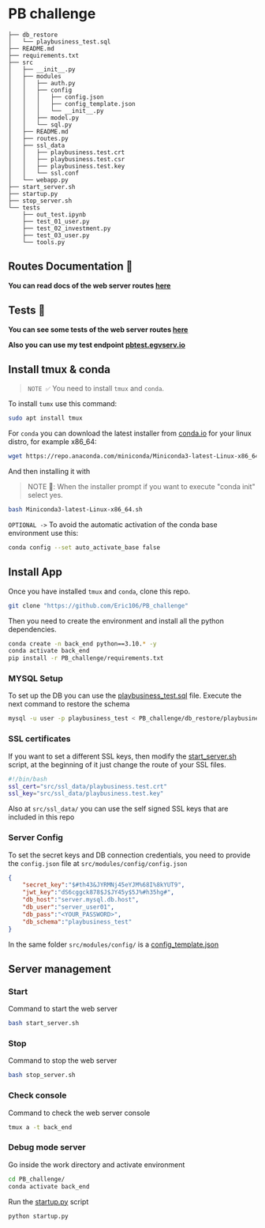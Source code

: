 # PB challenge 
```text
├── db_restore
│   └── playbusiness_test.sql
├── README.md
├── requirements.txt
├── src
│   ├── __init__.py
│   ├── modules
│   │   ├── auth.py
│   │   ├── config
│   │   │   ├── config.json
│   │   │   ├── config_template.json
│   │   │   └── __init__.py
│   │   ├── model.py
│   │   └── sql.py
│   ├── README.md
│   ├── routes.py
│   ├── ssl_data
│   │   ├── playbusiness.test.crt
│   │   ├── playbusiness.test.csr
│   │   ├── playbusiness.test.key
│   │   └── ssl.conf
│   └── webapp.py
├── start_server.sh
├── startup.py
├── stop_server.sh
└── tests
    ├── out_test.ipynb
    ├── test_01_user.py
    ├── test_02_investment.py
    ├── test_03_user.py
    └── tools.py
```
## **Routes Documentation** 🚨
**You can read docs of the web server routes [here](./src/README.md)**

## **Tests** 🚨
**You can see some tests of the web server routes [here](./tests/out_test.ipynb)**
<br>

**Also you can use my test endpoint [pbtest.egvserv.io](https://pbtest.egvserv.io)**

## Install **tmux & conda**
> `NOTE ✅` You need to install  `tmux` and `conda`.

To install `tumx` use this command:
```bash
sudo apt install tmux
```
For `conda` you can download the latest installer from [conda.io](https://docs.conda.io/en/latest/miniconda.html) for your linux distro, for example x86_64: 
```bash
wget https://repo.anaconda.com/miniconda/Miniconda3-latest-Linux-x86_64.sh
```
And then installing it with
> NOTE 👀: When the installer prompt if you want to execute "conda init" select yes. 
```bash
bash Miniconda3-latest-Linux-x86_64.sh
```
`OPTIONAL ->` To avoid the automatic activation of the conda base environment use this: 
```bash
conda config --set auto_activate_base false
```
## **Install App**

Once you have installed `tmux` and `conda`, clone this repo.
```bash
git clone "https://github.com/Eric106/PB_challenge"
```

Then you need to create the environment and install all the python dependencies.

```bash
conda create -n back_end python==3.10.* -y
conda activate back_end
pip install -r PB_challenge/requirements.txt
```
### **MYSQL Setup**
To set up the DB you can use the [playbusiness_test.sql](./db_restore/playbusiness_test.sql) file. Execute the next command to restore the schema
```bash
mysql -u user -p playbusiness_test < PB_challenge/db_restore/playbusiness_test.sql
```

### **SSL certificates**
If you want to set a different SSL keys, then modify the [start_server.sh](./start_server.sh) script, at the beginning of it just change the route of your SSL files.
```bash
#!/bin/bash
ssl_cert="src/ssl_data/playbusiness.test.crt"
ssl_key="src/ssl_data/playbusiness.test.key"
```
Also at `src/ssl_data/` you can use the self signed SSL keys that are included in this repo

### **Server Config**
To set the secret keys and DB connection credentials, you need to provide the `config.json` file at `src/modules/config/config.json`
```json
{
    "secret_key":"$#th43&JYRMNj45eYJM%68I%8kYUT9",
    "jwt_key":"dS6cggck878$J$JY45y$5J%#h35hg#",
    "db_host":"server.mysql.db.host",
    "db_user":"server_user01",
    "db_pass":"<YOUR_PASSWORD>",
    "db_schema":"playbusiness_test"
}
```
In the same folder `src/modules/config/` is a [config_template.json](./src/modules/config/config_template.json)

## Server management

### **Start**
Command to start the web server
```bash
bash start_server.sh
```

### **Stop**
Command to stop the web server
```bash
bash stop_server.sh
```

### **Check console**
Command to check the web server console
```bash
tmux a -t back_end
```

### Debug mode server
Go inside the work directory and activate environment
```bash
cd PB_challenge/
conda activate back_end 
```
Run the [startup.py](./startup.py) script
```bash
python startup.py
```


